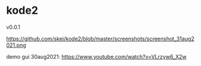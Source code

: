 # kode2

v0.0.1

https://github.com/skei/kode2/blob/master/screenshots/screenshot_31aug2021.png

demo gui 30aug2021:
https://www.youtube.com/watch?v=VLrzyw6_X2w


